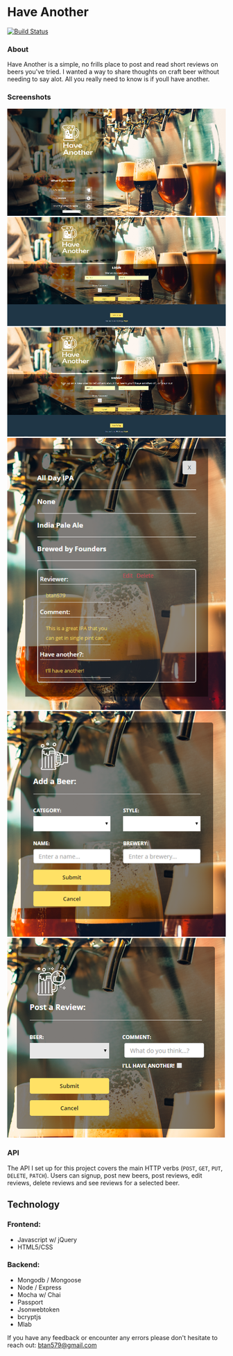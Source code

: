 # Have Another  
[![Build Status](https://travis-ci.org/Btan579/HaveAnother.svg?branch=master)](https://travis-ci.org/Btan579/HaveAnother)

### About

Have Another is a simple, no frills place to post and read short reviews on beers you've tried. I wanted a way to share thoughts on craft beer without needing to say alot. All you really need to know is if youll have another. 

### Screenshots


![Home](https://github.com/Btan579/HaveAnother/blob/master/have-another-github-screenshots/Main-page.PNG)
![Login](https://github.com/Btan579/HaveAnother/blob/master/have-another-github-screenshots/login-page.PNG)
![Signup](https://github.com/Btan579/HaveAnother/blob/master/have-another-github-screenshots/sign-up-page.PNG)
![Display Reviews](https://github.com/Btan579/HaveAnother/blob/master/have-another-github-screenshots/display-reviews.PNG)
![New Beer](https://github.com/Btan579/HaveAnother/blob/master/have-another-github-screenshots/add-beer.PNG)
![New Review](https://github.com/Btan579/HaveAnother/blob/master/have-another-github-screenshots/post-review.PNG)

### API

The API I set up for this project covers the main HTTP verbs (`POST`, `GET`, `PUT`, `DELETE`, `PATCH`).  Users can signup, post new beers, post reviews, edit reviews, delete reviews and see reviews for a selected beer.

## Technology

### Frontend:
+ Javascript w/ jQuery
+ HTML5/CSS

### Backend:
+ Mongodb / Mongoose
+ Node / Express
+ Mocha w/ Chai
+ Passport
+ Jsonwebtoken
+ bcryptjs
+ Mlab


If you have any feedback or encounter any errors please don't hesitate to reach out: btan579@gmail.com
